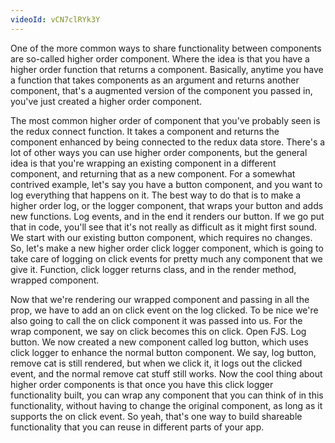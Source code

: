 ```yaml
---
videoId: vCN7clRYk3Y
---
```


One of the more common ways to share functionality between components are so-called higher order component. Where the idea is that you have a higher order function that returns a component. Basically, anytime you have a function that takes components as an argument and returns another component, that's a augmented version of the component you passed in, you've just created a higher order component.

The most common higher order of component that you've probably seen is the redux connect function. It takes a component and returns the component enhanced by being connected to the redux data store. There's a lot of other ways you can use higher order components, but the general idea is that you're wrapping an existing component in a different component, and returning that as a new component. For a somewhat contrived example, let's say you have a button component, and you want to log everything that happens on it. The best way to do that is to make a higher order log, or the logger component, that wraps your button and adds new functions. Log events, and in the end it renders our button. If we go put that in code, you'll see that it's not really as difficult as it might first sound. We start with our existing button component, which requires no changes. So, let's make a new higher order click logger component, which is going to take care of logging on click events for pretty much any component that we give it. Function, click logger returns class, and in the render method, wrapped component.

Now that we're rendering our wrapped component and passing in all the prop, we have to add an on click event on the log clicked. To be nice we're also going to call the on click component it was passed into us. For the wrap component, we say on click becomes this on click. Open FJS. Log button. We now created a new component called log button, which uses click logger to enhance the normal button component. We say, log button, remove cat is still rendered, but when we click it, it logs out the clicked event, and the normal remove cat stuff still works. Now the cool thing about higher order components is that once you have this click logger functionality built, you can wrap any component that you can think of in this functionality, without having to change the original component, as long as it supports the on click event. So yeah, that's one way to build shareable functionality that you can reuse in different parts of your app.
